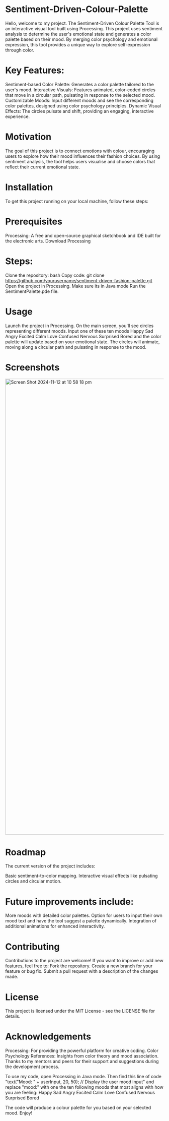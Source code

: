 # Sentiment-Driven-Colour-Palette
Hello, welcome to my project. 
The Sentiment-Driven Colour Palette Tool is an interactive visual tool built using Processing. This project uses sentiment analysis to determine the user's emotional state and generates a color palette based on their mood. By merging color psychology and emotional expression, this tool provides a unique way to explore self-expression through color.

# Key Features:
Sentiment-based Color Palette: Generates a color palette tailored to the user's mood.
Interactive Visuals: Features animated, color-coded circles that move in a circular path, pulsating in response to the selected mood.
Customizable Moods: Input different moods and see the corresponding color palettes, designed using color psychology principles.
Dynamic Visual Effects: The circles pulsate and shift, providing an engaging, interactive experience.

# Motivation
The goal of this project is to connect emotions with colour, encouraging users to explore how their mood influences their fashion choices. By using sentiment analysis, the tool helps users visualise and choose colors that reflect their current emotional state. 


# Installation
To get this project running on your local machine, follow these steps:

# Prerequisites
Processing: A free and open-source graphical sketchbook and IDE built for the electronic arts.
Download Processing

# Steps:
Clone the repository:
bash
Copy code: git clone https://github.com/yourusername/sentiment-driven-fashion-palette.git
Open the project in Processing.
Make sure its in Java mode
Run the SentimentPalette.pde file.

# Usage
Launch the project in Processing.
On the main screen, you'll see circles representing different moods.
Input one of these ten moods 
Happy
Sad
Angry 
Excited 
Calm 
Love 
Confused 
Nervous 
Surprised 
Bored
and the color palette will update based on your emotional state.
The circles will animate, moving along a circular path and pulsating in response to the mood.

# Screenshots

<img width="1447" alt="Screen Shot 2024-11-12 at 10 58 18 pm" src="https://github.com/user-attachments/assets/54f04a29-afca-44c2-ad21-2576eef20e1d">





# Roadmap
The current version of the project includes:

Basic sentiment-to-color mapping.
Interactive visual effects like pulsating circles and circular motion.

# Future improvements include:
More moods with detailed color palettes.
Option for users to input their own mood text and have the tool suggest a palette dynamically.
Integration of additional animations for enhanced interactivity.
 
# Contributing
Contributions to the project are welcome! If you want to improve or add new features, feel free to:
Fork the repository.
Create a new branch for your feature or bug fix.
Submit a pull request with a description of the changes made.

# License
This project is licensed under the MIT License - see the LICENSE file for details.

# Acknowledgements
Processing: For providing the powerful platform for creative coding.
Color Psychology References: Insights from color theory and mood association.
Thanks to my mentors and peers for their support and suggestions during the development process.

To use my code, open Processing in Java mode. Then find this line of code "text("Mood: " + userInput, 20, 50); // Display the user mood input" and replace "mood:" with one the ten following moods that most aligns with how you are feeling:
Happy 
Sad 
Angry 
Excited 
Calm 
Love 
Confused 
Nervous 
Surprised 
Bored 

The code will produce a colour palette for you based on your selected mood. Enjoy! 
#
